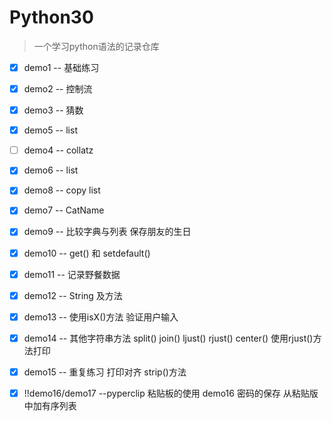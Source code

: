 # Python30

> 一个学习python语法的记录仓库  

- [x] demo1 -- 基础练习    
- [x] demo2 -- 控制流    
- [x] demo3 -- 猜数  
- [x] demo5 -- list  
- [ ] demo4 -- collatz
- [x] demo6 -- list  
- [x] demo8 -- copy list  
- [x] demo7 -- CatName  
- [x] demo9 -- 比较字典与列表 保存朋友的生日
- [x] demo10 -- get() 和 setdefault()  
- [x] demo11 -- 记录野餐数据  
- [x] demo12 -- String 及方法
- [x] demo13 -- 使用isX()方法 验证用户输入
- [x] demo14 -- 其他字符串方法 split() join() ljust() rjust() center() 使用rjust()方法打印
- [x] demo15 -- 重复练习 打印对齐 strip()方法
- [x] !!demo16/demo17 --pyperclip 粘贴板的使用 demo16 密码的保存 从粘贴版中加有序列表








 